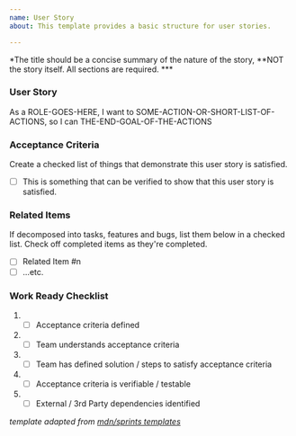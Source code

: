 ```yaml
---
name: User Story
about: This template provides a basic structure for user stories.

---
```

*The title should be a concise summary of the nature of the story, **NOT the story itself. All sections are required. ***

### User Story

As a ROLE-GOES-HERE, I want to SOME-ACTION-OR-SHORT-LIST-OF-ACTIONS, so I can THE-END-GOAL-OF-THE-ACTIONS


### Acceptance Criteria

Create a checked list of things that demonstrate this user story is satisfied.

- [ ] This is something that can be verified to show that this user story is satisfied.

### Related Items

If decomposed into tasks, features and bugs, list them below in a checked list.
Check off completed items as they're completed.

- [ ] Related Item #n
- [ ] ...etc.

### Work Ready Checklist

1. - [ ] Acceptance criteria defined
2. - [ ] Team understands acceptance criteria
3. - [ ] Team has defined solution / steps to satisfy acceptance criteria
4. - [ ] Acceptance criteria is verifiable / testable
5. - [ ] External / 3rd Party dependencies identified

*template adapted from [mdn/sprints templates](https://raw.githubusercontent.com/mdn/sprints/master/.github/ISSUE_TEMPLATE/user-story-template.md)*